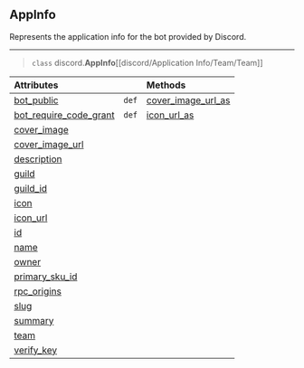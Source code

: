 ## AppInfo [](https://discordpy.readthedocs.io/en/v1.7.3/api.html#appinfo)
Represents the application info for the bot provided by Discord.
****
> `class` discord.**AppInfo**[[discord/Application Info/Team/Team]]

Attributes | | Methods
:--- | ---: | :---
[bot_public](discord/Application%20Info/AppInfo/bot_public) | `def` | [cover_image_url_as](discord/Application%20Info/AppInfo/cover_image_url_as)
[bot_require_code_grant](discord/Application%20Info/AppInfo/bot_require_code_grant) | `def` | [icon_url_as](discord/Application%20Info/AppInfo/icon_url_as)
[cover_image](discord/Application%20Info/AppInfo/cover_image) | | 
[cover_image_url](discord/Application%20Info/AppInfo/cover_image_url) | | 
[description](discord/Application%20Info/AppInfo/description) | | 
[guild](discord/Application%20Info/AppInfo/guild) | | 
[guild_id](discord/Application%20Info/AppInfo/guild_id) | | 
[icon](discord/Application%20Info/AppInfo/icon) | | 
[icon_url](discord/Application%20Info/AppInfo/icon_url) | | 
[id](discord/Application%20Info/AppInfo/id) | | 
[name](discord/Application%20Info/AppInfo/name) | | 
[owner](discord/Application%20Info/AppInfo/owner) | | 
[primary_sku_id](discord/Application%20Info/AppInfo/primary_sku_id) | | 
[rpc_origins](discord/Application%20Info/AppInfo/rpc_origins) | | 
[slug](discord/Application%20Info/AppInfo/slug) | | 
[summary](discord/Application%20Info/AppInfo/summary) | | 
[team](discord/Application%20Info/AppInfo/team) | | 
[verify_key](discord/Application%20Info/AppInfo/verify_key) | | 
